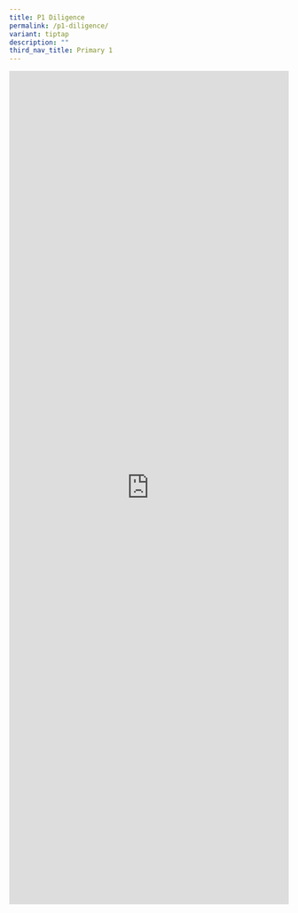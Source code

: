 ```yaml
---
title: P1 Diligence
permalink: /p1-diligence/
variant: tiptap
description: ""
third_nav_title: Primary 1
---
```

<div class="iframe-wrapper">
<iframe height="1500" width="100%" allowfullscreen="true" frameborder="0" src="https://docs.google.com/document/d/e/2PACX-1vStSXTaM3NKZkZ_Y0e2RJ1bGZ6SdXOAjydji2PTRH7a9Hu0a7TDMEF3LUFskhVdNA/pub?embedded=true"></iframe>
</div>
<p></p>